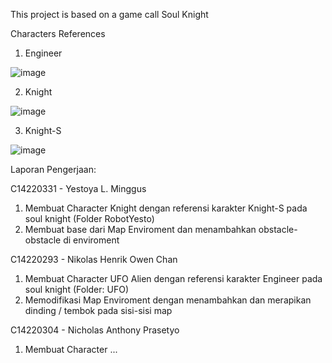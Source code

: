 This project is based on a game call Soul Knight

Characters References
1. Engineer
   
![image](https://github.com/NikoHoc/SoulKnight/assets/128313978/6b45dc62-d51a-486f-8404-99705a6b4980)

2. Knight
   
![image](https://github.com/NikoHoc/SoulKnight/assets/128313978/38f6c967-8241-49b6-90fa-61d92c220933)

3. Knight-S

![image](https://github.com/NikoHoc/SoulKnight/assets/128332966/e4c57e53-f4d0-4b0f-afbd-9bf25b2dc82a)



Laporan Pengerjaan:

C14220331 - Yestoya L. Minggus
  1. Membuat Character Knight dengan referensi karakter Knight-S pada soul knight (Folder RobotYesto)
  2. Membuat base dari Map Enviroment dan menambahkan obstacle-obstacle di enviroment 

C14220293 - Nikolas Henrik Owen Chan
  1. Membuat Character UFO Alien dengan referensi karakter Engineer pada soul knight (Folder: UFO)
  2. Memodifikasi Map Enviroment dengan menambahkan dan merapikan dinding / tembok pada sisi-sisi map

C14220304 - Nicholas Anthony Prasetyo
  1. Membuat Character ...

